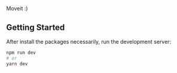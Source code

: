 #
Moveit :)

## Getting Started

After install the packages necessarily, run the development server:

```bash
npm run dev
# or
yarn dev
```
